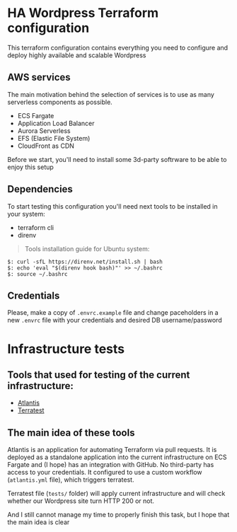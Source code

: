 # HA Wordpress Terraform configuration

This terraform configuration contains everything you need to configure and deploy highly available and scalable Wordpress

## AWS services

The main motivation behind the selection of services is to use as many serverless components as possible.

- ECS Fargate 
- Application Load Balancer
- Aurora Serverless
- EFS (Elastic File System) 
- CloudFront as CDN

Before we start, you'll need to install some 3d-party softrware to be able to enjoy this setup

## Dependencies

To start testing this configuration you'll need next tools to be installed in your system:
- terraform cli
- direnv

> Tools installation guide for Ubuntu system:
```shell
$: curl -sfL https://direnv.net/install.sh | bash
$: echo 'eval "$(direnv hook bash)"' >> ~/.bashrc
$: source ~/.bashrc
```

## Credentials

Please, make a copy of `.envrc.example` file and change paceholders in a new `.envrc` file with your credentials and desired DB username/password 

# Infrastructure tests

## Tools that used for testing of the current infrastructure: 
- [Atlantis](https://www.runatlantis.io/)
- [Terratest](https://terratest.gruntwork.io/)

## The main idea of these tools

Atlantis is an application for automating Terraform via pull requests. It is deployed as a standalone application into the current infrastructure on ECS Fargate and (I hope) has an integration with GitHub. No third-party has access to your credentials.
It configured to use a custom workflow (`atlantis.yml` file), which triggers terratest.

Terratest file (`tests/` folder) will apply current infrastructure and will check whether our Wordpress site turn HTTP 200 or not.

And I still cannot manage my time to properly finish this task, but I hope that the main idea is clear